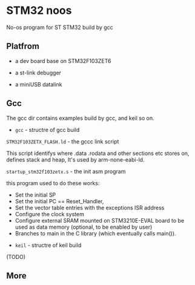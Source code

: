 # STM32 noos
No-os program for ST STM32 build by gcc

## Platfrom

- a dev board base on STM32F103ZET6

- a st-link debugger

- a miniUSB datalink

## Gcc

The gcc dir contains examples build by gcc, and keil so on.


* `gcc` - structre of gcc build

`STM32F103ZETX_FLASH.ld` - the gccc link script

This script identifys where .data .rodata and other sections etc stores on,
defines stack and heap, It's used  by arm-none-eabi-ld.

`startup_stm32f103zetx.s` - the init asm program

this program used to do these works:
- Set the initial SP
- Set the initial PC == Reset_Handler,
- Set the vector table entries with the exceptions ISR address
- Configure the clock system   
- Configure external SRAM mounted on STM3210E-EVAL board
  to be used as data memory (optional, to be enabled by user)
- Branches to main in the C library (which eventually
  calls main()).

* `keil` - structre of keil build

(TODO)

## More
